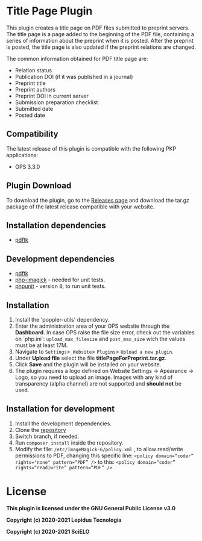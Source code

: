# Title Page Plugin

This plugin creates a title page on PDF files submitted to preprint servers. The title page is a page added to the beginning of the PDF file, containing a series of information about the preprint when it is posted. After the preprint is posted, the title page is also updated if the preprint relations are changed.

The common information obtained for PDF title page are:

- Relation status
- Publication DOI (if it was published in a journal)
- Preprint title
- Preprint authors
- Preprint DOI in current server
- Submission preparation checklist
- Submitted date 
- Posted date

## Compatibility

The latest release of this plugin is compatible with the following PKP applications:

* OPS 3.3.0

## Plugin Download

To download the plugin, go to the [Releases page](https://github.com/lepidus/titlePageForPreprint/releases) and download the tar.gz package of the latest release compatible with your website.

## Installation dependencies 
* [pdftk](https://www.pdflabs.com/tools/pdftk-the-pdf-toolkit/)

## Development dependencies
* [pdftk](https://www.pdflabs.com/tools/pdftk-the-pdf-toolkit/)
* [php-imagick](https://www.php.net/manual/pt_BR/imagick.compareimages.php) - needed for unit tests.
* [phpunit](https://phpunit.de/) - version 8, to run unit tests.

## Installation

1. Install the 'poppler-utils' dependency.
2. Enter the administration area of ​​your OPS website through the __Dashboard__. In case OPS raise the file size error, check out the variables on ´php.ini´: `upload_max_filesize` and `post_max_size` wich the values must be at least 17M.
3. Navigate to `Settings`>` Website`> `Plugins`> `Upload a new plugin`.
4. Under __Upload file__ select the file __titlePageForPreprint.tar.gz__.
5. Click __Save__ and the plugin will be installed on your website.
6. The plugin requires a logo defined on Website Settings -> Apearance -> Logo, so you need to upload an image. Images with any kind of transparency (alpha channel) are not supported and **should not** be used.

## Installation for development
1. Install the development dependencies.
2. Clone the [repository](https://github.com/lepidus/titlePageForPreprint)
3. Switch branch, if needed.
4. Run `composer install` inside the repository.
5. Modify the file: `/etc/ImageMagick-6/policy.xml` , to allow read/write permissions to PDF, changing this specific line: `<policy domain=“coder” rights="none" pattern=“PDF” />` 
to this:            `<policy domain=“coder” rights=“read|write” pattern=“PDF” />`

# License
__This plugin is licensed under the GNU General Public License v3.0__

__Copyright (c) 2020-2021 Lepidus Tecnologia__

__Copyright (c) 2020-2021 SciELO__
